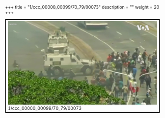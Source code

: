 +++
title = "1/ccc_00000_00099/70_79/00073"
description = ""
weight = 20
+++

<table style="border:2px solid black;max-width:800px;max-height:800px;" 
><tr><td>
<img class="center-fit-jpg"
src="/jpg_/aaa_20190430_NxaOmWaI8sI_00072.jpg">
1/ccc_00000_00099/70_79/00073
</img></td></tr></table>
